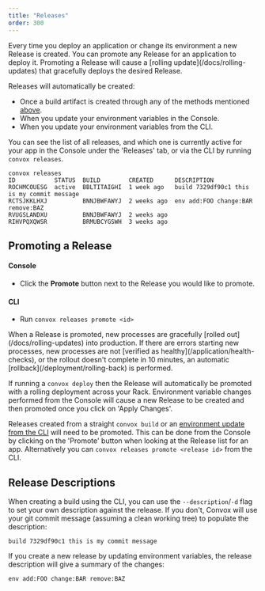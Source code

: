 ```yaml
---
title: "Releases"
order: 300
---
```


<div class="block-callout block-show-callout type-info" markdown="1">
Every time you deploy an application or change its environment a new Release is created. You can promote any Release for an application to deploy it. Promoting a Release will cause a [rolling update](/docs/rolling-updates) that gracefully deploys the desired Release.
</div>

Releases will automatically be created:

- Once a build artifact is created through any of the methods mentioned [above](#builds).
- When you update your environment variables in the Console.
- When you update your environment variables from the CLI.

You can see the list of all releases, and which one is currently active for your app in the Console under the 'Releases' tab, or via the CLI by running `convox releases`.

```
convox releases
ID           STATUS  BUILD        CREATED      DESCRIPTION
ROCHMCOUESG  active  BBLTITAIGHI  1 week ago   build 7329df90c1 this is my commit message
RCTSJKKLHXJ          BNNJBWFAWYJ  2 weeks ago  env add:FOO change:BAR remove:BAZ
RVUGSLANDXU          BNNJBWFAWYJ  2 weeks ago
RIHVPQXQWSR          BRMUBCYGSWH  3 weeks ago
```

## Promoting a Release

#### Console

* Click the **Promote** button next to the Release you would like to promote.

#### CLI

* Run `convox releases promote <id>`

<div class="block-callout block-show-callout type-info" markdown="1">
When a Release is promoted, new processes are gracefully [rolled out](/docs/rolling-updates) into production.
If there are errors starting new processes, new processes are not [verified as healthy](/application/health-checks), or the rollout doesn't complete in 10 minutes, an automatic [rollback](/deployment/rolling-back) is performed.
</div>

If running a `convox deploy` then the Release will automatically be promoted with a rolling deployment across your Rack.  Environment variable changes performed from the Console will cause a new Release to be created and then promoted once you click on 'Apply Changes'.

Releases created from a straight `convox build` or an [environment update from the CLI](/application/environment#setting-and-editing-your-environment-variables) will need to be promoted.  This can be done from the Console by clicking on the 'Promote' button when looking at the Release list for an app.  Alternatively you can `convox releases promote <release id>` from the CLI.

## Release Descriptions

When creating a build using the CLI, you can use the `--description`/`-d` flag to set your own description against the release.  If you don't, Convox will use your git commit message (assuming a clean working tree) to populate the description:

    build 7329df90c1 this is my commit message

If you create a new release by updating environment variables, the release description will give a summary of the changes:

    env add:FOO change:BAR remove:BAZ
  